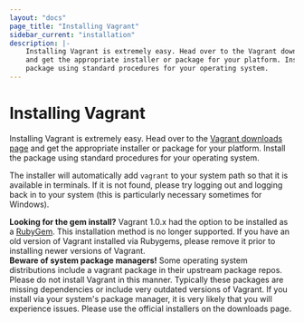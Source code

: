 ```yaml
---
layout: "docs"
page_title: "Installing Vagrant"
sidebar_current: "installation"
description: |-
	Installing Vagrant is extremely easy. Head over to the Vagrant downloads page
	and get the appropriate installer or package for your platform. Install the
	package using standard procedures for your operating system.
---
```


# Installing Vagrant

Installing Vagrant is extremely easy. Head over to the
[Vagrant downloads page](/downloads.html) and get the appropriate installer or
package for your platform. Install the package using standard procedures for
your operating system.

The installer will automatically add `vagrant` to your system path
so that it is available in terminals. If it is not found, please try
logging out and logging back in to your system (this is particularly
necessary sometimes for Windows).

<div class="alert alert-warning" role="alert">
	<strong>Looking for the gem install?</strong> Vagrant 1.0.x had the option to
	be installed as a <a href="https://en.wikipedia.org/wiki/RubyGems">RubyGem</a>.
	This installation method is no longer supported. If you have an old version
	of Vagrant installed via Rubygems, please remove it prior to installing newer
	versions of Vagrant.
</div>

<div class="alert alert-warning" role="alert">
	<strong>Beware of system package managers!</strong> Some operating system
	distributions include a vagrant package in their upstream package repos.
	Please do not install Vagrant in this manner. Typically these packages are
	missing dependencies or include very outdated versions of Vagrant. If you
	install via your system's package manager, it is very likely that you will
	experience issues. Please use the official installers on the downloads page.
</div>
